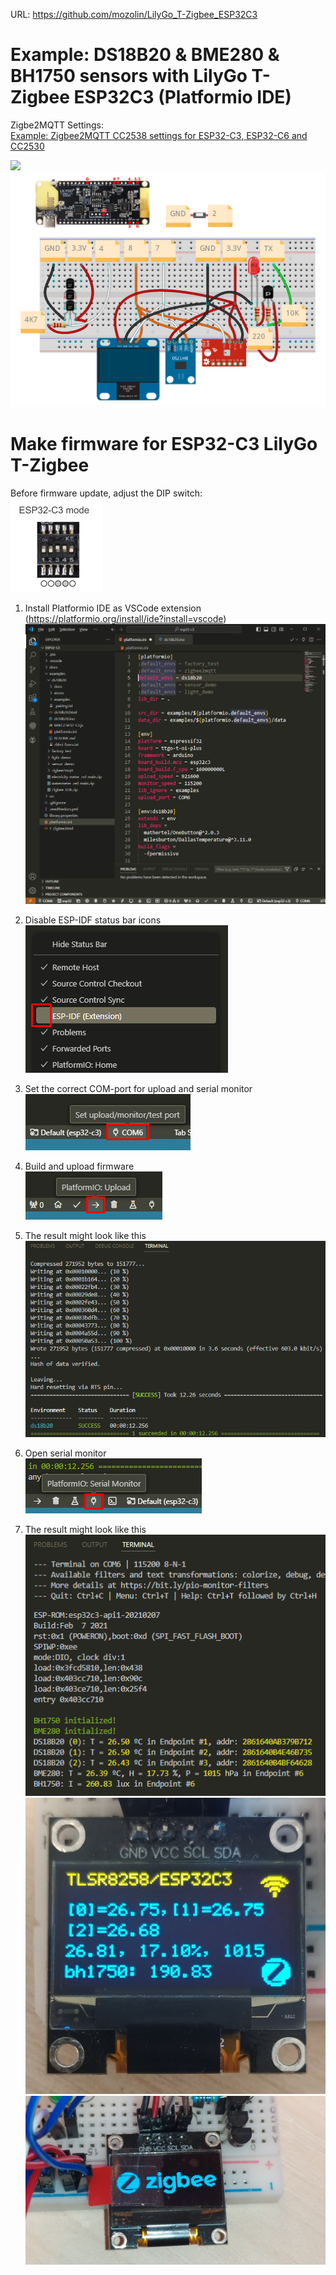 URL: https://github.com/mozolin/LilyGo_T-Zigbee_ESP32C3  
  
# Example: DS18B20 & BME280 & BH1750 sensors with LilyGo T-Zigbee ESP32C3 (Platformio IDE)
  
Zigbe2MQTT Settings:  
[Example: Zigbee2MQTT CC2538 settings for ESP32-C3, ESP32-C6 and CC2530](https://github.com/mozolin/Zigbee2MQTT_CC2538)  
  
![](img/esp32c3-tlsr8258_zigbee.jpg)  
![](img/esp32c3-tlsr8258_zigbee.png)  

# Make firmware for ESP32-C3 LilyGo T-Zigbee 
Before firmware update, adjust the DIP switch:  
![](img/upload_mode_c3.png)
  
1) Install Platformio IDE as VSCode extension (https://platformio.org/install/ide?install=vscode)  
![](img/ESP32C3_Flash_01.png)

2) Disable ESP-IDF status bar icons  
![](img/ESP32C3_Flash_02.png)

3) Set the correct COM-port for upload and serial monitor  
![](img/ESP32C3_Flash_03.png)

4) Build and upload firmware  
![](img/ESP32C3_Flash_04.png)

5) The result might look like this  
![](img/ESP32C3_Flash_05.png)

6) Open serial monitor  
![](img/ESP32C3_Flash_06.png)

7) The result might look like this  
![](img/ESP32C3_Flash_07.png)
![](img/ssd1306_tlsr8258-esp32c3.jpg)  
![](img/ssd1306_zigbee.jpg)  
